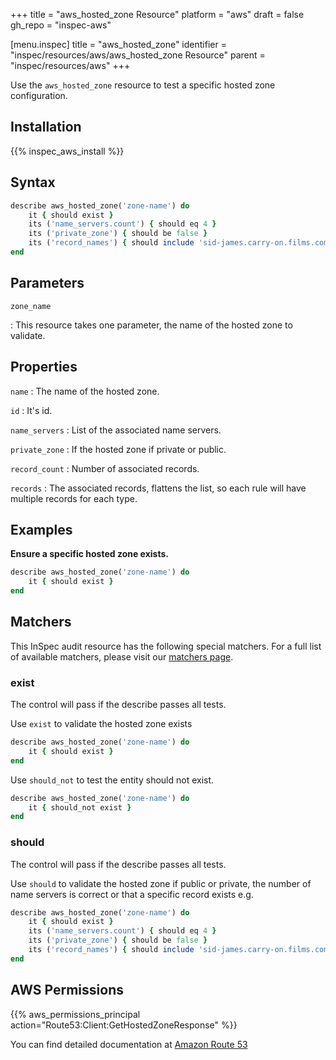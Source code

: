 +++
title = "aws_hosted_zone Resource"
platform = "aws"
draft = false
gh_repo = "inspec-aws"

[menu.inspec]
title = "aws_hosted_zone"
identifier = "inspec/resources/aws/aws_hosted_zone Resource"
parent = "inspec/resources/aws"
+++

Use the `aws_hosted_zone` resource to test a specific hosted zone configuration.

## Installation

{{% inspec_aws_install %}}

## Syntax

```ruby
describe aws_hosted_zone('zone-name') do
    it { should exist }
    its ('name_servers.count') { should eq 4 }
    its ('private_zone') { should be false }
    its ('record_names') { should include 'sid-james.carry-on.films.com' }
end
```

## Parameters

`zone_name`

: This resource takes one parameter, the name of the hosted zone to validate.

## Properties

`name`
: The name of the hosted zone.

`id`
: It's id.

`name_servers`
: List of the associated name servers.

`private_zone`
: If the hosted zone if private or public.

`record_count`
: Number of associated records.

`records`
: The associated records, flattens the list, so each rule will have multiple records for each type.

## Examples

**Ensure a specific hosted zone exists.**

```ruby
describe aws_hosted_zone('zone-name') do
    it { should exist }
end
```

## Matchers

This InSpec audit resource has the following special matchers. For a full list of available matchers, please visit our [matchers page](https://www.inspec.io/docs/reference/matchers/).

### exist

The control will pass if the describe passes all tests.

Use `exist` to validate the hosted zone exists

```ruby
describe aws_hosted_zone('zone-name') do
    it { should exist }
end
```

Use `should_not` to test the entity should not exist.

```ruby
describe aws_hosted_zone('zone-name') do
    it { should_not exist }
end
```

### should

The control will pass if the describe passes all tests.

Use `should` to validate the hosted zone if public or private, the number of name servers is correct or that a specific record exists e.g.

```ruby
describe aws_hosted_zone('zone-name') do
    it { should exist }
    its ('name_servers.count') { should eq 4 }
    its ('private_zone') { should be false }
    its ('record_names') { should include 'sid-james.carry-on.films.com' }
end
```

## AWS Permissions

{{% aws_permissions_principal action="Route53:Client:GetHostedZoneResponse" %}}

You can find detailed documentation at [Amazon Route 53](https://docs.aws.amazon.com/Route53/latest/DeveloperGuide/r53-api-permissions-ref.html)
